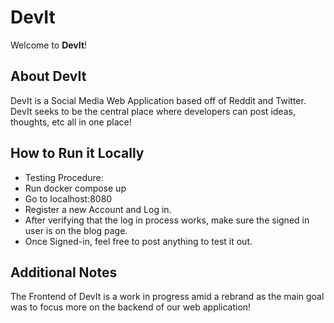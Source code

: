 # DevIt
Welcome to **DevIt**!

## About DevIt
DevIt is a Social Media Web Application based off of Reddit and Twitter. DevIt seeks to be the central place where developers can post ideas, thoughts, etc all in one place!

## How to Run it Locally
- Testing Procedure:
 - Run docker compose up
 - Go to localhost:8080
 - Register a new Account and Log in.
 - After verifying that the log in process works, make sure the signed in user is on the blog page.
 - Once Signed-in, feel free to post anything to test it out.

## Additional Notes
The Frontend of DevIt is a work in progress amid a rebrand as the main goal was to focus more on the backend of our web application!


